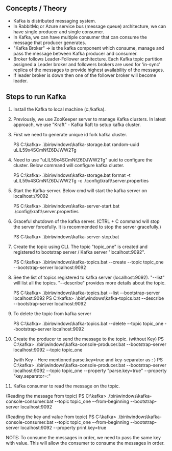 ## Concepts / Theory

- Kafka is distributed messaging system. 
- In RabbitMq or Azure service bus (message queue) architecture, we can have single producer 
and single consumer.
- In Kafka, we can have multiple consumer that can consume the message that producer generates.
- "Kafka Broker" -> is the kafka component which consume, manage and pass the message between 
Kafka producer and consumer. 
- Broker follows Leader-Follower architecture. Each Kafka topic partition assigned a Leader
broker and followers brokers are used for 'in-sync' replica of the messages to provide highest availability of the messages. 
- If leader broker is down then one of the follower broker will become leader.

## Steps to run Kafka

1. Install the Kafka to local machine (c:/kafka).
2. Previously, we use ZooKeeper server to manage Kafka clusters. In latest approach, we use "Kraft" - Kafka Raft to setup kafka cluster. 
3. First we need to generate unique id fork kafka cluster. 

   PS C:\kafka> .\bin\windows\kafka-storage.bat random-uuid
   uLIL59x4SCmNfZ6DJWW2Tg

4. Need to use "uLIL59x4SCmNfZ6DJWW2Tg" uuid to configure the cluster. Below command will configure kafka cluster.

   PS C:\kafka> .\bin\windows\kafka-storage.bat format -t uLIL59x4SCmNfZ6DJWW2Tg -c .\config\kraft\server.properties

5. Start the Kafka-server. Below cmd will start the kafka server on localhost://9092 

   PS C:\kafka> .\bin\windows\kafka-server-start.bat .\config\kraft\server.properties

6. Graceful shutdown of the kafka server. (CTRL + C command will stop the server forcefully. It is recommended to stop the server gracefully.)

   PS C:\kafka> .\bin\windows\kafka-server-stop.bat

7. Create the topic using CLI. The topic "topic_one" is created and registered to bootstrap server / Kafka server "localhost:9092".

   PS C:\kafka>  .\bin\windows\kafka-topics.bat --create --topic topic_one --bootstrap-server localhost:9092

8. See the list of topics registered to kafka server (localhost:9092). "--list" will list all the topics. "--describe" provides more details about the topic.

   PS C:\kafka> .\bin\windows\kafka-topics.bat --list --bootstrap-server localhost:9092
   PS C:\kafka> .\bin\windows\kafka-topics.bat --describe --bootstrap-server localhost:9092

9. To delete the topic from kafka server

   PS C:\kafka> .\bin\windows\kafka-topics.bat --delete --topic topic_one --bootstrap-server localhost:9092

10. Create the producer to send the message to the topic.
   (without Key)
   PS C:\kafka> .\bin\windows\kafka-console-producer.bat --bootstrap-server localhost:9092 --topic topic_one

    (with Key - Here mentioned parse.key=true and key-separator as : )
    PS C:\kafka> .\bin\windows\kafka-console-producer.bat --bootstrap-server localhost:9092 --topic topic_one --property "parse.key=true" --property "key.separator=:"

11. Kafka consumer to read the message on the topic. 

   (Reading the message from topic)
   PS C:\kafka> .\bin\windows\kafka-console-consumer.bat --topic topic_one --from-beginning --bootstrap-server localhost:9092

   (Reading the key and value from topic)
   PS C:\kafka> .\bin\windows\kafka-console-consumer.bat --topic topic_one --from-beginning --bootstrap-server localhost:9092 --property print.key=true

NOTE: To consume the messages in order, we need to pass the same key with value. This will allow the consumer to consume the messages in order. 
